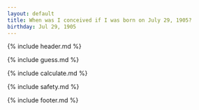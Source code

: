 ```yaml
---
layout: default
title: When was I conceived if I was born on July 29, 1905?
birthday: Jul 29, 1905
---
```


{% include header.md %}

{% include guess.md %}

{% include calculate.md %}

{% include safety.md %}

{% include footer.md %}



